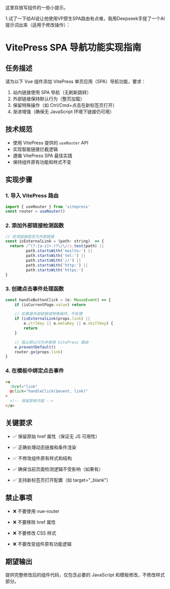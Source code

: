 这里存放写组件的一些小提示。

1.试了一下给AI说让他使用VP原生SPA路由有点难，我用Deepseek手搓了一个AI提示词出来（适用于修改操作）：

# VitePress SPA 导航功能实现指南

## 任务描述
请为以下 Vue 组件添加 VitePress 单页应用（SPA）导航功能，要求：
1. 站内链接使用 SPA 导航（无刷新跳转）
2. 外部链接保持默认行为（整页加载）
3. 保留特殊操作（如 Ctrl/Cmd+点击在新标签页打开）
4. 渐进增强（确保无 JavaScript 环境下链接仍可用）

## 技术规范
- 使用 VitePress 提供的 `useRouter` API
- 实现智能链接拦截逻辑
- 遵循 VitePress SPA 最佳实践
- 保持组件原有功能和样式不变

## 实现步骤

### 1. 导入 VitePress 路由
```javascript
import { useRouter } from 'vitepress'
const router = useRouter()
```

### 2. 添加外部链接检测函数
```javascript
// 检测链接是否为外部链接
const isExternalLink = (path: string)  => {
  return /^(?:[a-z]+:)?\/\//i.test(path) || 
         path.startsWith('mailto:') || 
         path.startsWith('tel:') ||
         path.startsWith('//') ||
         path.startsWith('http:') ||
         path.startsWith('https:')
}
```

### 3. 创建点击事件处理函数
```javascript
const handleButtonClick = (e: MouseEvent) => {
    if (isCurrentPage.value) return

    // 如果是外部链接或特殊操作，不处理
    if (isExternalLink(props.link) ||
        e.ctrlKey || e.metaKey || e.shiftKey) {
        return
    }

    // 阻止默认行为并使用 VitePress 路由
    e.preventDefault()
    router.go(props.link)
}
```

### 4. 在模板中绑定点击事件
```html
<a 
  :href="link" 
  @click="handleClick($event, link)"
>
  <!-- 保留原有内容 -->
</a>
```

## 关键要求

- ✅ 保留原始 href 属性（保证无 JS 可用性）

- ✅ 正确处理动态链接和条件渲染

- ✅ 不修改组件原有样式和结构

- ✅ 确保当前页面检测逻辑不受影响（如果有）

- ✅ 支持新标签页打开配置（如 target="_blank"）

## 禁止事项

- ❌ 不要使用 vue-router

- ❌ 不要移除 href 属性

- ❌ 不要修改 CSS 样式

- ❌ 不要改变组件原有功能逻辑

## 期望输出
提供完整修改后的组件代码，仅包含必要的 JavaScript 和模板修改，不修改样式部分。